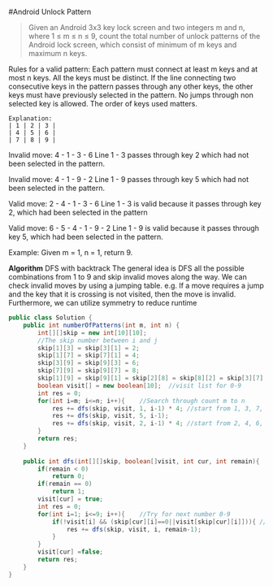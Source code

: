 #Android Unlock Pattern

>Given an Android 3x3 key lock screen and two integers m and n, where 1 ≤ m ≤ n ≤ 9, count the total number of unlock patterns of the Android lock screen, which consist of minimum of m keys and maximum n keys.

Rules for a valid pattern:
Each pattern must connect at least m keys and at most n keys.
All the keys must be distinct.
If the line connecting two consecutive keys in the pattern passes through any other keys, the other keys must have previously selected in the pattern. No jumps through non selected key is allowed.
The order of keys used matters.
```
Explanation:
| 1 | 2 | 3 |
| 4 | 5 | 6 |
| 7 | 8 | 9 |
```
Invalid move: 4 - 1 - 3 - 6 
Line 1 - 3 passes through key 2 which had not been selected in the pattern.

Invalid move: 4 - 1 - 9 - 2
Line 1 - 9 passes through key 5 which had not been selected in the pattern.

Valid move: 2 - 4 - 1 - 3 - 6
Line 1 - 3 is valid because it passes through key 2, which had been selected in the pattern

Valid move: 6 - 5 - 4 - 1 - 9 - 2
Line 1 - 9 is valid because it passes through key 5, which had been selected in the pattern.

Example:
Given m = 1, n = 1, return 9.

**Algorithm**
DFS with backtrack 
The general idea is DFS all the possible combinations from 1 to 9 and skip invalid moves along the way.
We can check invalid moves by using a jumping table. 
e.g. If a move requires a jump and the key that it is crossing is not visited, then the move is invalid. Furthermore, we can utilize symmetry to reduce runtime
```java
public class Solution {
    public int numberOfPatterns(int m, int n) {
        int[][]skip = new int[10][10];
        //The skip number between i and j
        skip[1][3] = skip[3][1] = 2;
        skip[1][7] = skip[7][1] = 4;
        skip[3][9] = skip[9][3] = 6;
        skip[7][9] = skip[9][7] = 8;
        skip[1][9] = skip[9][1] = skip[2][8] = skip[8][2] = skip[3][7] = skip[7][3] = skip[4][6] = skip[6][4] = 5;
        boolean visit[] = new boolean[10];  //visit list for 0-9
        int res = 0;
        for(int i=m; i<=n; i++){    //Search through count m to n
            res += dfs(skip, visit, 1, i-1) * 4; //start from 1, 3, 7, 9 are same times 4
            res += dfs(skip, visit, 5, i-1);
            res += dfs(skip, visit, 2, i-1) * 4; //start from 2, 4, 6, 8 are same times 4
        }
        return res;
    }
    
    public int dfs(int[][]skip, boolean[]visit, int cur, int remain){
        if(remain < 0)
            return 0;
        if(remain == 0)
            return 1;
        visit[cur] = true;
        int res = 0;
        for(int i=1; i<=9; i++){    //Try for next number 0-9
            if(!visit[i] && (skip[cur][i]==0||visit[skip[cur][i]])){ //Not visited and no skip or skip is visited
                res += dfs(skip, visit, i, remain-1);
            }
        }
        visit[cur] =false;
        return res;
    }
}
```
